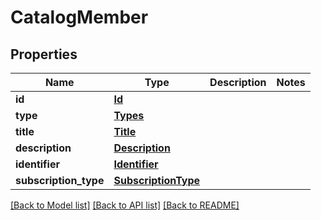 # CatalogMember

## Properties
Name | Type | Description | Notes
------------ | ------------- | ------------- | -------------
**id** | [**Id**](Id.md) |  | 
**type** | [**Types**](Types.md) |  | 
**title** | [**Title**](Title.md) |  | 
**description** | [**Description**](Description.md) |  | 
**identifier** | [**Identifier**](Identifier.md) |  | 
**subscription_type** | [**SubscriptionType**](SubscriptionType.md) |  | 

[[Back to Model list]](../README.md#documentation-for-models) [[Back to API list]](../README.md#documentation-for-api-endpoints) [[Back to README]](../README.md)

